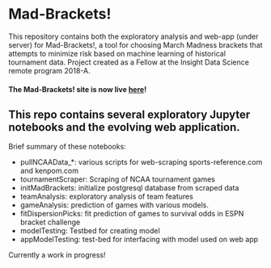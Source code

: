 # Mad-Brackets!  
This repository contains both the exploratory analysis and web-app (under server) for Mad-Brackets!, a tool for choosing March Madness brackets that attempts to minimize risk based on machine learning of historical tournament data.  Project created as a Fellow at the Insight Data Science remote program 2018-A.  

#### The Mad-Brackets! site is now live <a href="http://mad-brackets.com">here</a>!



## This repo contains several exploratory Jupyter notebooks and the evolving web application.  

Brief summary of these notebooks:
- pullNCAAData_*: various scripts for web-scraping sports-reference.com and kenpom.com
- tournamentScraper: Scraping of NCAA tournament games
- initMadBrackets: initialize postgresql database from scraped data
- teamAnalysis: exploratory analysis of team features
- gameAnalysis: prediction of games with various models.  
- fitDispersionPicks: fit prediction of games to survival odds in ESPN bracket challenge
- modelTesting: Testbed for creating model
- appModelTesting: test-bed for interfacing with model used on web app


Currently a work in progress!
